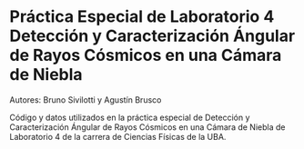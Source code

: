 # Práctica Especial de Laboratorio 4  <br /> Detección y Caracterización Ángular de Rayos Cósmicos en una Cámara de Niebla
Autores: Bruno Sivilotti y Agustín Brusco

Código y datos utilizados en la práctica especial de Detección y Caracterización Ángular de Rayos Cósmicos en una Cámara de Niebla de Laboratorio 4 de la carrera de Ciencias Físicas de la UBA.
